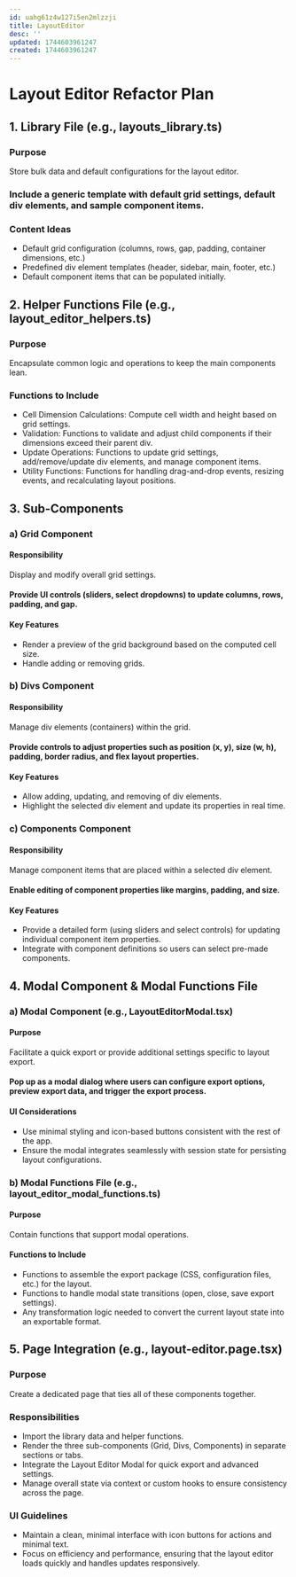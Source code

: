 ```yaml
---
id: uahg61z4w127i5en2mlzzji
title: LayoutEditor
desc: ''
updated: 1744603961247
created: 1744603961247
---
```


# Layout Editor Refactor Plan

## 1. Library File (e.g., layouts_library.ts)

### Purpose

Store bulk data and default configurations for the layout editor.

### Include a generic template with default grid settings, default div elements, and sample component items.

### Content Ideas

* Default grid configuration (columns, rows, gap, padding, container dimensions, etc.)
* Predefined div element templates (header, sidebar, main, footer, etc.)
* Default component items that can be populated initially.

## 2. Helper Functions File (e.g., layout_editor_helpers.ts)

### Purpose

Encapsulate common logic and operations to keep the main components lean.

### Functions to Include

* Cell Dimension Calculations: Compute cell width and height based on grid settings.
* Validation: Functions to validate and adjust child components if their dimensions exceed their parent div.
* Update Operations: Functions to update grid settings, add/remove/update div elements, and manage component items.
* Utility Functions: Functions for handling drag-and-drop events, resizing events, and recalculating layout positions.

## 3. Sub-Components

### a) Grid Component

#### Responsibility

Display and modify overall grid settings.

#### Provide UI controls (sliders, select dropdowns) to update columns, rows, padding, and gap.

#### Key Features

* Render a preview of the grid background based on the computed cell size.
* Handle adding or removing grids.

### b) Divs Component

#### Responsibility

Manage div elements (containers) within the grid.

#### Provide controls to adjust properties such as position (x, y), size (w, h), padding, border radius, and flex layout properties.

#### Key Features

* Allow adding, updating, and removing of div elements.
* Highlight the selected div element and update its properties in real time.

### c) Components Component

#### Responsibility

Manage component items that are placed within a selected div element.

#### Enable editing of component properties like margins, padding, and size.

#### Key Features

* Provide a detailed form (using sliders and select controls) for updating individual component item properties.
* Integrate with component definitions so users can select pre-made components.

## 4. Modal Component & Modal Functions File

### a) Modal Component (e.g., LayoutEditorModal.tsx)

#### Purpose

Facilitate a quick export or provide additional settings specific to layout export.

#### Pop up as a modal dialog where users can configure export options, preview export data, and trigger the export process.

#### UI Considerations

* Use minimal styling and icon-based buttons consistent with the rest of the app.
* Ensure the modal integrates seamlessly with session state for persisting layout configurations.

### b) Modal Functions File (e.g., layout_editor_modal_functions.ts)

#### Purpose

Contain functions that support modal operations.

#### Functions to Include

* Functions to assemble the export package (CSS, configuration files, etc.) for the layout.
* Functions to handle modal state transitions (open, close, save export settings).
* Any transformation logic needed to convert the current layout state into an exportable format.

## 5. Page Integration (e.g., layout-editor.page.tsx)

### Purpose

Create a dedicated page that ties all of these components together.

### Responsibilities

* Import the library data and helper functions.
* Render the three sub-components (Grid, Divs, Components) in separate sections or tabs.
* Integrate the Layout Editor Modal for quick export and advanced settings.
* Manage overall state via context or custom hooks to ensure consistency across the page.

### UI Guidelines

* Maintain a clean, minimal interface with icon buttons for actions and minimal text.
* Focus on efficiency and performance, ensuring that the layout editor loads quickly and handles updates responsively.